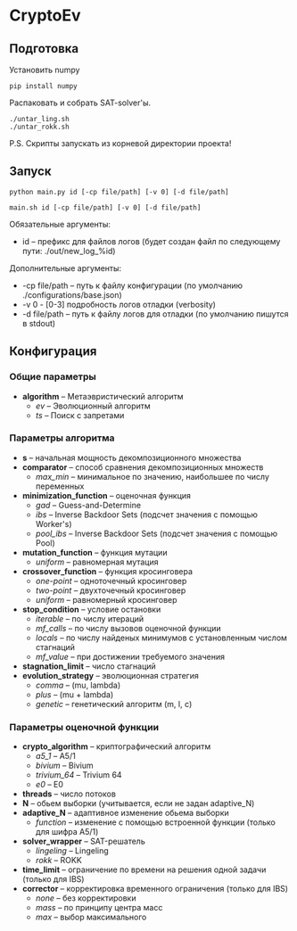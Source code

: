 # CryptoEv

## Подготовка
Установить numpy
```
pip install numpy
```
Распаковать и собрать SAT-solver'ы.
```
./untar_ling.sh
./untar_rokk.sh
```
P.S. Скрипты запускать из корневой директории проекта!

## Запуск
```
python main.py id [-cp file/path] [-v 0] [-d file/path]
```
```
main.sh id [-cp file/path] [-v 0] [-d file/path]
```
Обязательные аргументы:
* id – префикс для файлов логов (будет создан файл по следующему пути: ./out/new_log_%id)

Дополнительные аргументы:
* -cp file/path – путь к файлу конфигурации (по умолчанию ./configurations/base.json)
* -v 0 - [0-3] подробность логов отладки (verbosity)
* -d file/path – путь к файлу логов для отладки (по умолчанию пишутся в stdout)

## Конфигурация
### Общие параметры
* **algorithm** – Метаэвристический алгоритм
  - *ev* – Эволюционный алгоритм
  - *ts* – Поиск с запретами
### Параметры алгоритма
* **s** – начальная мощность декомпозиционного множества
* **comparator** – способ сравнения декомпозиционных множеств
  - *max_min* – минимальное по значению, наибольшее по числу переменных
* **minimization_function** – оценочная функция
  - *gad* – Guess-and-Determine
  - *ibs* – Inverse Backdoor Sets (подсчет значения с помощью Worker's)
  - *pool_ibs* – Inverse Backdoor Sets (подсчет значения с помощью Pool)
* **mutation_function** – функция мутации
  - *uniform* – равномерная мутация
* **crossover_function** – функция кросинговера
  - *one-point* – одноточечный кросинговер
  - *two-point* – двухточечный кросинговер
  - *uniform* – равномерный кросинговер
* **stop_condition** – условие остановки
  - *iterable* – по числу итераций
  - *mf_calls* – по числу вызовов оценочной функции
  - *locals* – по числу найденых минимумов с установленным числом стагнаций
  - *mf_value* – при достижении требуемого значения
* **stagnation_limit** – число стагнаций
* **evolution_strategy** – эволюционная стратегия
  - *comma* – (mu, lambda)
  - *plus* – (mu + lambda)
  - *genetic* – генетический алгоритм (m, l, c)
### Параметры оценочной функции
* **crypto_algorithm** – криптографический алгоритм
  - *a5_1* – A5/1
  - *bivium* – Bivium
  - *trivium_64* – Trivium 64
  - *e0* – E0
* **threads** – число потоков
* **N** – обьем выборки (учитывается, если не задан adaptive_N)
* **adaptive_N** – адаптивное изменение обьема выборки
  - *function* – изменение с помощью встроенной функции (только для шифра A5/1)
* **solver_wrapper** – SAT-решатель
  - *lingeling* – Lingeling
  - *rokk* – ROKK
* **time_limit** – ограничение по времени на решения одной задачи (только для IBS)
* **corrector** – корректировка временного ограничения (только для IBS)
  - *none* – без корректировки
  - *mass* – по принципу центра масс
  - *max* – выбор максимального
